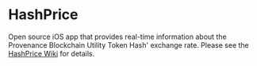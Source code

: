 # HashPrice
Open source iOS app that provides real-time information about the Provenance Blockchain Utility Token Hash' exchange rate.
Please see the [HashPrice Wiki](https://github.com/franks42/HashPrice/wiki) for details.
